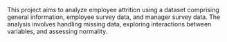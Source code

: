 This project aims to analyze employee attrition using a dataset comprising general information, employee survey data, and manager survey data. The analysis involves handling missing data, exploring interactions between variables, and assessing normality.
